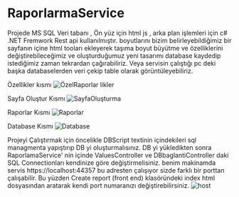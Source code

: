 # RaporlarmaService
Projede MS SQL Veri tabanı , Ön yüz için html js , arka plan işlemleri için c# .NET Fremwork Rest api kullanılmıştır.
boyutlarını bizim belirleyebildiğimiz bir sayfanın içine html tooları ekleyerek taşıma boyut büyütme ve özelliklerini değiştirebileceğimiz 
ve oluşturduğumuz yeni tasarımı database kaydedip istediğimiz zaman tekrardan çağırabiliriz.
Veya servisin çalıştığı pc deki başka databaselerden veri çekip table olarak görüntüleyebiliriz.

Özellikler kısmı
![Özel![Raporlar](https://user-images.githubusercontent.com/63264874/218703150-4f50430e-16d6-4edd-8be7-4803c0860c9e.png)
likler](https://user-images.githubusercontent.com/63264874/218703131-1658b4bb-7aea-4d9c-9b8d-d93732594b26.png)

Sayfa Oluştur Kısmı
![SayfaOluşturma](https://user-images.githubusercontent.com/63264874/218703168-93d3e884-1fed-451a-adcb-c01002e304fc.png)

Raporlar Kısmı
![Raporlar](https://user-images.githubusercontent.com/63264874/218704287-3e4968ef-9bea-40bb-bcc6-9e3bea0f2403.png)

Database Kısmı
![Database](https://user-images.githubusercontent.com/63264874/218707540-f265662f-cf74-445f-98c2-508bf642feeb.png)




Projeyi Çalıştırmak için öncelikle DBScript textinin içindekileri sql managmenta yapıştırıp DB yi oluşturmalısınız.
DB yi yükledikten sonra RaporlamaService' nin içinde ValuesController ve DBbaglantiController daki SQL Connectionları kendinize göre değiştirmelisiniz.
benim makinamda servis https://localhost:44357 bu adresten çalışıyor sizde farklı bir porttan çalışabilir.
 Bu yüzden Create report (front end) klasöründeki index html dosyasından aratarak kendi port numaranızı değiştirebilirsiniz.
 ![host](https://user-images.githubusercontent.com/63264874/218701440-fe244e56-6d04-4816-9b65-a41074ceca5a.png)
